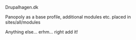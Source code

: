 Drupalhagen.dk

Panopoly as a base profile, additional modules etc. placed in sites/all/modules

Anything else... erhm... right add it!

